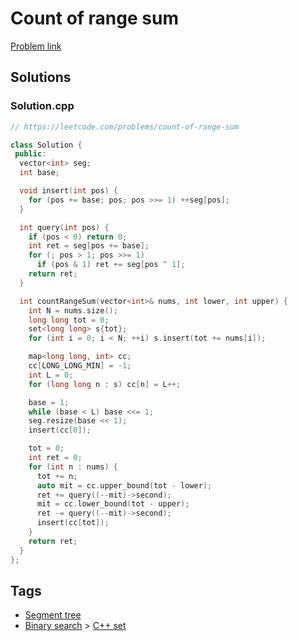 # Count of range sum

[Problem link](https://leetcode.com/problems/count-of-range-sum)

## Solutions


### Solution.cpp
```cpp
// https://leetcode.com/problems/count-of-range-sum

class Solution {
 public:
  vector<int> seg;
  int base;

  void insert(int pos) {
    for (pos += base; pos; pos >>= 1) ++seg[pos];
  }

  int query(int pos) {
    if (pos < 0) return 0;
    int ret = seg[pos += base];
    for (; pos > 1; pos >>= 1)
      if (pos & 1) ret += seg[pos ^ 1];
    return ret;
  }

  int countRangeSum(vector<int>& nums, int lower, int upper) {
    int N = nums.size();
    long long tot = 0;
    set<long long> s{tot};
    for (int i = 0; i < N; ++i) s.insert(tot += nums[i]);

    map<long long, int> cc;
    cc[LONG_LONG_MIN] = -1;
    int L = 0;
    for (long long n : s) cc[n] = L++;

    base = 1;
    while (base < L) base <<= 1;
    seg.resize(base << 1);
    insert(cc[0]);

    tot = 0;
    int ret = 0;
    for (int n : nums) {
      tot += n;
      auto mit = cc.upper_bound(tot - lower);
      ret += query((--mit)->second);
      mit = cc.lower_bound(tot - upper);
      ret -= query((--mit)->second);
      insert(cc[tot]);
    }
    return ret;
  }
};
```
## Tags

* [Segment tree](/Collections/segment-tree.md#segment-tree)
* [Binary search](/Collections/binary-search.md#binary-search) > [C++ set](/Collections/binary-search.md#c---set)
